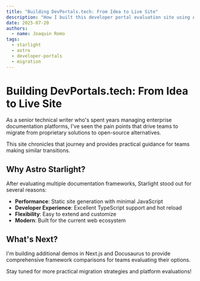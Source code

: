```yaml
---
title: "Building DevPortals.tech: From Idea to Live Site"
description: "How I built this developer portal evaluation site using Astro Starlight"
date: 2025-07-20
authors:
  - name: Joaquin Romo
tags:
  - starlight
  - astro
  - developer-portals
  - migration
---
```


# Building DevPortals.tech: From Idea to Live Site

As a senior technical writer who's spent years managing enterprise documentation platforms, I've seen the pain points that drive teams to migrate from proprietary solutions to open-source alternatives.

This site chronicles that journey and provides practical guidance for teams making similar transitions.

## Why Astro Starlight?

After evaluating multiple documentation frameworks, Starlight stood out for several reasons:

- **Performance**: Static site generation with minimal JavaScript
- **Developer Experience**: Excellent TypeScript support and hot reload
- **Flexibility**: Easy to extend and customize
- **Modern**: Built for the current web ecosystem

## What's Next?

I'm building additional demos in Next.js and Docusaurus to provide comprehensive framework comparisons for teams evaluating their options.

Stay tuned for more practical migration strategies and platform evaluations!